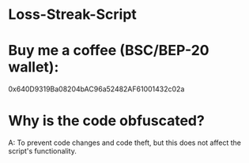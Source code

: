 # Loss-Streak-Script

# Buy me a coffee (BSC/BEP-20 wallet):
0x640D9319Ba08204bAC96a52482AF61001432c02a

# Why is the code obfuscated?
A: To prevent code changes and code theft, but this does not affect the script's functionality.
